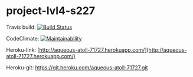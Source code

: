 # project-lvl4-s227

Travis build: [![Build Status](https://travis-ci.org/Poletay/project-lvl4-s227.svg?branch=master)](https://travis-ci.org/Poletay/project-lvl4-s227)

CodeClimate: [![Maintainability](https://api.codeclimate.com/v1/badges/6ca89a46670f0ca0849d/maintainability)](https://codeclimate.com/github/Poletay/project-lvl4-s227/maintainability)

Heroku-link: [http://aqueous-atoll-71727.herokuapp.com/](http://aqueous-atoll-71727.herokuapp.com/)

Heroku-git: https://git.heroku.com/aqueous-atoll-71727.git